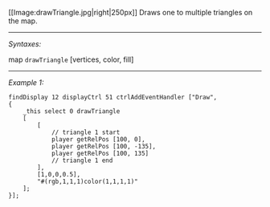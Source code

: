 [[Image:drawTriangle.jpg|right|250px]]
Draws one to multiple triangles on the map.


---
*Syntaxes:*

map `drawTriangle` [vertices, color, fill]

---
*Example 1:*

```sqf
findDisplay 12 displayCtrl 51 ctrlAddEventHandler ["Draw", 
{
	_this select 0 drawTriangle 
	[
		[
			// triangle 1 start
			player getRelPos [100, 0],
			player getRelPos [100, -135],
			player getRelPos [100, 135]
			// triangle 1 end
		],
		[1,0,0,0.5],
		"#(rgb,1,1,1)color(1,1,1,1)"		
	];
}];
```